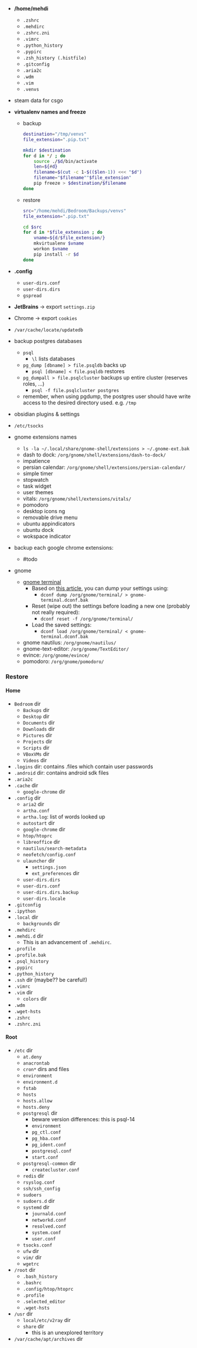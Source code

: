 * **/home/mehdi**
	* `.zshrc`
	* `.mehdirc`
	* `.zshrc.zni`
	* `.vimrc`
	* `.python_history`
	* `.pypirc`
	* `.zsh_history (.histfile)`
	* `.gitconfig`
	* `.aria2c`
	* `.wdm`
	* `.vim`
	* `.venvs`

* steam data for csgo
* **virtualenv names and freeze**
	* backup
		```zsh
		destination="/tmp/venvs"
		file_extension=".pip.txt"
	
		mkdir $destination
		for d in */ ; do           
	        source ./$d/bin/activate
	        len=${#d}
	        filename=$(cut -c 1-$(($len-1)) <<< "$d")
	        filename="$filename""$file_extension"
	        pip freeze > $destination/$filename
		done
		```
	* restore
		```zsh
		src="/home/mehdi/Bedroom/Backups/venvs"
		file_extension=".pip.txt"
		
		cd $src
		for d in *$file_extension ; do
			vname=${d/$file_extension/}
			mkvirtualenv $vname
			workon $vname
			pip install -r $d
		done
		```

* **.config**
	* `user-dirs.conf`
	* `user-dirs.dirs`
	* `gspread`

* **JetBrains** -> export `settings.zip`
* Chrome -> export `cookies`
* `/var/cache/locate/updatedb`
* backup postgres databases
	* `psql`
		* `\l` lists databases
	* `pg_dump [dbname] > file.psqldb` backs up
		* `psql [dbname] < file.psqldb` restores
	* `pg_dumpall > file.psqlcluster` backups up entire cluster (reserves roles, ...)
		* `psql -f file.psqlcluster postgres`
	* remember, when using pgdump, the postgres user should have write access to the desired directory used. e.g. `/tmp`
* obsidian plugins & settings
* `/etc/tsocks`
* gnome extensions names
	* `ls -la ~/.local/share/gnome-shell/extensions > ~/.gnome-ext.bak`
	* dash to dock: `/org/gnome/shell/extensions/dash-to-dock/`
	* impatience
	* persian calendar: `/org/gnome/shell/extensions/persian-calendar/`
	* simple timer
	* stopwatch
	* task widget
	* user themes
	* vitals: `/org/gnome/shell/extensions/vitals/`
	* pomodoro
	* desktop icons ng
	* removable drive menu
	* ubuntu appindicators
	* ubuntu dock
	* wokspace indicator
* backup each google chrome extensions:
	* #todo 
* gnome
	* [gnome terminal](https://askubuntu.com/questions/967517/how-to-backup-gnome-terminal-emulator-settings)
		* Based on [this article](https://github.com/linuxmint/Cinnamon/wiki/Backing-up-and-restoring-your-cinnamon-settings-(dconf)), you can dump your settings using:
			* `dconf dump /org/gnome/terminal/ > gnome-terminal.dconf.bak`
		* Reset (wipe out) the settings before loading a new one (probably not really required):
			* `dconf reset -f /org/gnome/terminal/`
		* Load the saved settings:
			* `dconf load /org/gnome/terminal/ < gnome-terminal.dconf.bak`
	* gnome nautilus: `/org/gnome/nautilus/`
	* gnome-text-editor: `/org/gnome/TextEditor/`
	* evince: `/org/gnome/evince/`
	* pomodoro: `/org/gnome/pomodoro/`

### Restore
#### Home
* `Bedroom` dir
	* `Backups` dir
	* `Desktop` dir
	* `Documents` dir
	* `Downloads` dir
	* `Pictures` dir
	* `Projects` dir
	* `Scripts` dir
	* `VBoxVMs` dir
	* `Videos` dir
* `.logins` dir: contains .files which contain user passwords
* `.android` dir: contains android sdk files
* `.aria2c`
* `.cache` dir
	* `google-chrome` dir
* `.config` dir
	* `aria2` dir
	* `artha.conf`
	* `artha.log`: list of words looked up
	* `autostart` dir
	* `google-chrome` dir
	* `htop/htoprc`
	* `libreoffice` dir
	* `nautilus/search-metadata`
	* `neofetch/config.conf`
	* `ulauncher` dir
		* `settings.json`
		* `ext_preferences` dir
	* `user-dirs.dirs`
	* `user-dirs.conf`
	* `user-dirs.dirs.backup`
	* `user-dirs.locale`
* `.gitconfig`
* `.ipython`
* `.local` dir
	* `backgrounds` dir
* `.mehdirc`
* `.mehdi.d` dir
	* This is an advancement of `.mehdirc`.
* `.profile`
* `.profile.bak`
* `.psql_history`
* `.pypirc`
* `.python_history`
* `.ssh` dir (maybe?? be careful!)
* `.vimrc`
* `.vim` dir
	* `colors` dir
* `.wdm`
* `.wget-hsts`
* `.zshrc`
* `.zshrc.zni`

#### Root
* `/etc` dir
	* `at.deny`
	* `anacrontab`
	* `cron*` dirs and files
	* `environment`
	* `environment.d`
	* `fstab`
	* `hosts`
	* `hosts.allow`
	* `hosts.deny`
	* `postgresql` dir
		* beware version differences: this is psql-14
		* `environment`
		* `pg_ctl.conf`
		* `pg_hba.conf`
		* `pg_ident.conf`
		* `postgresql.conf`
		* `start.conf`
	* `postgresql-common` dir
		* `createcluster.conf`
	* `redis` dir
	* `rsyslog.conf`
	* `ssh/ssh_config`
	* `sudoers`
	* `sudoers.d` dir
	* `systemd` dir
		* `journald.conf`
		* `networkd.conf`
		* `resolved.conf`
		* `system.conf`
		* `user.conf`
	* `tsocks.conf`
	* `ufw` dir
	* `vim/` dir
	* `wgetrc`
* `/root` dir
	* `.bash_history`
	* `.bashrc`
	* `.config/htop/htoprc`
	* `.profile`
	* `.selected_editor`
	* `.wget-hsts`
* `/usr` dir
	* `local/etc/v2ray` dir
	* `share` dir
		* this is an unexplored territory
* `/var/cache/apt/archives` dir